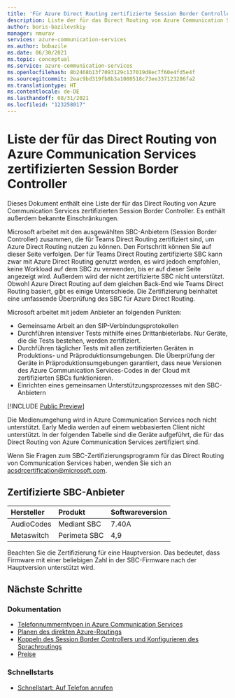 ```yaml
---
title: 'Für Azure Direct Routing zertifizierte Session Border Controller: Azure Communication Services'
description: Liste der für das Direct Routing von Azure Communication Services zertifizierten Session Border Controller und bekannte Einschränkungen
author: boris-bazilevskiy
manager: nmurav
services: azure-communication-services
ms.author: bobazile
ms.date: 06/30/2021
ms.topic: conceptual
ms.service: azure-communication-services
ms.openlocfilehash: 8b2468b13f7093129c137019d8ec7f60e4fd5e4f
ms.sourcegitcommit: 2eac9bd319fb8b3a1080518c73ee337123286fa2
ms.translationtype: HT
ms.contentlocale: de-DE
ms.lasthandoff: 08/31/2021
ms.locfileid: "123258017"
---
```

# <a name="list-of-session-border-controllers-certified-for-azure-communication-services-direct-routing"></a>Liste der für das Direct Routing von Azure Communication Services zertifizierten Session Border Controller
Dieses Dokument enthält eine Liste der für das Direct Routing von Azure Communication Services zertifizierten Session Border Controller. Es enthält außerdem bekannte Einschränkungen.

Microsoft arbeitet mit den ausgewählten SBC-Anbietern (Session Border Controller) zusammen, die für Teams Direct Routing zertifiziert sind, um Azure Direct Routing nutzen zu können. Den Fortschritt können Sie auf dieser Seite verfolgen. Der für Teams Direct Routing zertifizierte SBC kann zwar mit Azure Direct Routing genutzt werden, es wird jedoch empfohlen, keine Workload auf dem SBC zu verwenden, bis er auf dieser Seite angezeigt wird. Außerdem wird der nicht zertifizierte SBC nicht unterstützt. Obwohl Azure Direct Routing auf dem gleichen Back-End wie Teams Direct Routing basiert, gibt es einige Unterschiede. Die Zertifizierung beinhaltet eine umfassende Überprüfung des SBC für Azure Direct Routing.

Microsoft arbeitet mit jedem Anbieter an folgenden Punkten:
- Gemeinsame Arbeit an den SIP-Verbindungsprotokollen
- Durchführen intensiver Tests mithilfe eines Drittanbieterlabs. Nur Geräte, die die Tests bestehen, werden zertifiziert.
- Durchführen täglicher Tests mit allen zertifizierten Geräten in Produktions- und Präproduktionsumgebungen. Die Überprüfung der Geräte in Präproduktionsumgebungen garantiert, dass neue Versionen des Azure Communication Services-Codes in der Cloud mit zertifizierten SBCs funktionieren.
- Einrichten eines gemeinsamen Unterstützungsprozesses mit den SBC-Anbietern

[!INCLUDE [Public Preview](../../includes/public-preview-include-document.md)]

Die Medienumgehung wird in Azure Communication Services noch nicht unterstützt. Early Media werden auf einem webbasierten Client nicht unterstützt.
In der folgenden Tabelle sind die Geräte aufgeführt, die für das Direct Routing von Azure Communication Services zertifiziert sind.

Wenn Sie Fragen zum SBC-Zertifizierungsprogramm für das Direct Routing von Communication Services haben, wenden Sie sich an acsdrcertification@microsoft.com.

## <a name="certified-sbc-vendors"></a>Zertifizierte SBC-Anbieter

|Hersteller|Produkt|Softwareversion|
|:--- |:--- |:--- 
|AudioCodes|Mediant SBC|7.40A
|Metaswitch|Perimeta SBC|4,9|

Beachten Sie die Zertifizierung für eine Hauptversion. Das bedeutet, dass Firmware mit einer beliebigen Zahl in der SBC-Firmware nach der Hauptversion unterstützt wird.

## <a name="next-steps"></a>Nächste Schritte

### <a name="conceptual-documentation"></a>Dokumentation

- [Telefonnummerntypen in Azure Communication Services](./plan-solution.md)
- [Planen des direkten Azure-Routings](./direct-routing-infrastructure.md)
- [Koppeln des Session Border Controllers und Konfigurieren des Sprachroutings](./direct-routing-provisioning.md)
- [Preise](../pricing.md)

### <a name="quickstarts"></a>Schnellstarts

- [Schnellstart: Auf Telefon anrufen](../../quickstarts/voice-video-calling/pstn-call.md)
